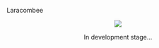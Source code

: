 Laracombee

<p align="center">
  <img src="https://i.imgur.com/JONjk37.jpg">
<p align="center">
In development stage...
